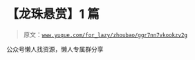 # 【龙珠悬赏】1 篇

> 原文：[`www.yuque.com/for_lazy/zhoubao/ggr7nn7vkookzv2g`](https://www.yuque.com/for_lazy/zhoubao/ggr7nn7vkookzv2g)

公众号懒人找资源，懒人专属群分享